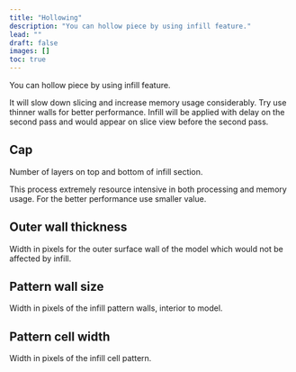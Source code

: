 ```yaml
---
title: "Hollowing"
description: "You can hollow piece by using infill feature."
lead: ""
draft: false
images: []
toc: true
---
```


You can hollow piece by using infill feature.

It will slow down slicing and increase memory usage considerably. Try use thinner walls for better performance.
Infill will be applied with delay on the second pass and would appear on slice view before the second pass.

## Cap

Number of layers on top and bottom of infill section.

This process extremely resource intensive in both processing and memory usage. For the better performance use smaller value.


## Outer wall thickness
    
Width in pixels for the outer surface wall of the model which would not be affected by infill.

## Pattern wall size

Width in pixels of the infill pattern walls, interior to model.

## Pattern cell width

Width in pixels of the infill cell pattern.
